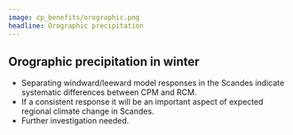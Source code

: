 ```yaml
---
image: cp_benefits/orographic.png
headline: Orographic precipitation
---
```


## Orographic precipitation in winter
- Separating windward/leeward model responses in the Scandes indicate systematic differences between CPM and RCM.
- If a consistent response it will be an important aspect of expected regional climate change in Scandes.
- Further investigation needed.



